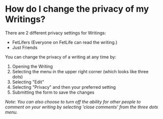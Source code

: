 # How do I change the privacy of my Writings?

There are 2 different privacy settings for Writings:

- FetLifers (Everyone on FetLife can read the writing.)
- Just Friends

You can change the privacy of a writing at any time by:

1. Opening the Writing
2. Selecting the menu in the upper right corner (which looks like three dots)
3. Selecting "Edit"
4. Selecting "Privacy" and then your preferred setting
5. Submitting the form to save the changes

_Note: You can also choose to turn off the ability for other people to comment on your writing by selecting 'close comments' from the three dots menu._
